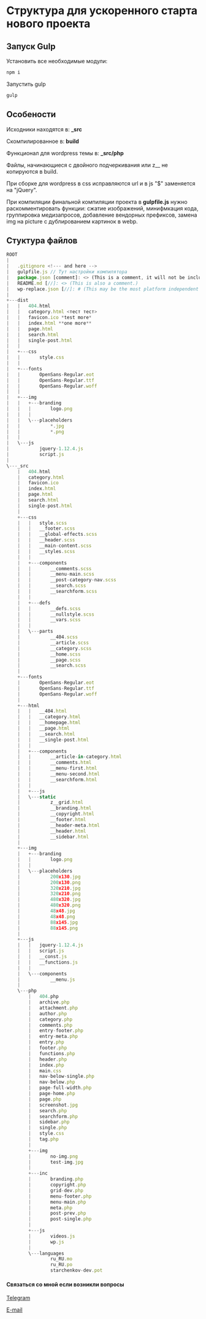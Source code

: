 # Структура для ускоренного старта нового проекта

## Запуск Gulp

Установить все необходимые модули:

```sh
npm i
```

Запустить gulp

```sh
gulp
```


## Особености

Исходники находятся в: **_src**

Скомпилированное в: **build**

Функционал для wordpress темы в: **_src/php**

Файлы, начинающиеся с двойного подчеркивания или z__ не копируются в build.

При сборке для wordpress в css исправляются url и в js "$" заменяется на "jQuery".

При компиляции финальной компиляции проекта в **gulpfile.js** нужно раскомментировать функции:
 сжатие изображений, минифмкация кода, группировка медизапросов, добавление вендорных префиксов, замена img на picture с дублированием картинок в webp.



## Стуктура файлов


```js
ROOT
|
|   .gitignore <!--- and here -->
|   gulpfile.js // Тут настройки компилятора
|   package.json [comment]: <> (This is a comment, it will not be included)
|   README.md [//]: <> (This is also a comment.)
|   wp-replace.json [//]: # (This may be the most platform independent comment)
|   
+---dist
|   |   404.html
|   |   category.html <тест тест>
|   |   favicon.ico *test more*
|   |   index.html **one more**
|   |   page.html 
|   |   search.html
|   |   single-post.html
|   |   
|   +---css
|   |       style.css
|   |       
|   +---fonts
|   |       OpenSans-Regular.eot
|   |       OpenSans-Regular.ttf
|   |       OpenSans-Regular.woff
|   |       
|   +---img
|   |   +---branding
|   |   |       logo.png
|   |   |       
|   |   \---placeholders
|   |           *.jpg
|   |           *.png
|   |           
|   \---js
|           jquery-1.12.4.js
|           script.js
|           
\---_src
    |   404.html
    |   category.html
    |   favicon.ico
    |   index.html
    |   page.html
    |   search.html
    |   single-post.html
    |   
    +---css
    |   |   style.scss
    |   |   __footer.scss
    |   |   __global-effects.scss
    |   |   __header.scss
    |   |   __main-content.scss
    |   |   __styles.scss
    |   |   
    |   +---components
    |   |       __comments.scss
    |   |       __menu-main.scss
    |   |       __post-category-nav.scss
    |   |       __search.scss
    |   |       __searchform.scss
    |   |       
    |   +---defs
    |   |       __defs.scss
    |   |       __nullstyle.scss
    |   |       __vars.scss
    |   |       
    |   \---parts
    |           __404.scss
    |           __article.scss
    |           __category.scss
    |           __home.scss
    |           __page.scss
    |           __search.scss
    |           
    +---fonts
    |       OpenSans-Regular.eot
    |       OpenSans-Regular.ttf
    |       OpenSans-Regular.woff
    |       
    +---html
    |   |   __404.html
    |   |   __category.html
    |   |   __homepage.html
    |   |   __page.html
    |   |   __search.html
    |   |   __single-post.html
    |   |   
    |   +---components
    |   |       __article-in-category.html
    |   |       __comments.html
    |   |       __menu-first.html
    |   |       __menu-second.html
    |   |       __searchform.html
    |   |       
    |   +---js
    |   \---static
    |           z__grid.html
    |           __branding.html
    |           __copyright.html
    |           __footer.html
    |           __header-meta.html
    |           __header.html
    |           __sidebar.html
    |           
    +---img
    |   +---branding
    |   |       logo.png
    |   |       
    |   \---placeholders
    |           200x130.jpg
    |           200x130.png
    |           320x210.jpg
    |           320x210.png
    |           480x320.jpg
    |           480x320.png
    |           48x48.jpg
    |           48x48.png
    |           88x145.jpg
    |           88x145.png
    |           
    +---js
    |   |   jquery-1.12.4.js
    |   |   script.js
    |   |   __const.js
    |   |   __functions.js
    |   |   
    |   \---components
    |           __menu.js
    |           
    \---php
        |   404.php
        |   archive.php
        |   attachment.php
        |   author.php
        |   category.php
        |   comments.php
        |   entry-footer.php
        |   entry-meta.php
        |   entry.php
        |   footer.php
        |   functions.php
        |   header.php
        |   index.php
        |   main.css
        |   nav-below-single.php
        |   nav-below.php
        |   page-full-width.php
        |   page-home.php
        |   page.php
        |   screenshot.jpg
        |   search.php
        |   searchform.php
        |   sidebar.php
        |   single.php
        |   style.css
        |   tag.php
        |   
        +---img
        |       no-img.png
        |       test-img.jpg
        |       
        +---inc
        |       branding.php
        |       copyright.php
        |       grid-dev.php
        |       menu-footer.php
        |       menu-main.php
        |       meta.php
        |       post-prev.php
        |       post-single.php
        |       
        +---js
        |       videos.js
        |       wp.js
        |       
        \---languages
                ru_RU.mo
                ru_RU.po
                starchenkov-dev.pot
```

#### Связаться со мной если возникли вопросы
[Telegram](https://telegram.me/starchenkov)

[E-mail](mailto:mail@starchenkov.pro)
